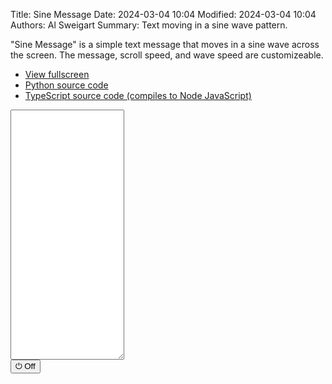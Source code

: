 Title: Sine Message
Date: 2024-03-04 10:04
Modified: 2024-03-04 10:04
Authors: Al Sweigart
Summary: Text moving in a sine wave pattern.

"Sine Message" is a simple text message that moves in a sine wave across the screen. The message, scroll speed, and wave speed are customizeable.

* [View fullscreen](/static/sinemessage-fullscreen.html)
* [Python source code](https://github.com/asweigart/scrollart/blob/main/python/sinemessage.py)
* [TypeScript source code (compiles to Node JavaScript)](https://github.com/asweigart/scrollart/blob/main/typescript/sinemessage.ts)

<div><textarea id="bextOutput" readonly style="height: 400px;"></textarea><br /><button type="button" onclick="running = !running;">&#x23FB; Off</button></div>
<script src="/static/bext.js"></script><link rel="stylesheet" href="/static/bext.css">
<script>

bextRowBuffer = 256;  // Change this to whatever size you want, or -1 for infinite buffer.
const DELAY = 100;
let width = 120;
let running = true;

const MESSAGE = 'Hello, world!';
const STEP_INCREASE = 0.004;


async function main() {
    let step = 0.0;
    while (running) {
        let multiplier = (width - MESSAGE.length) / 2;
        let padding = ' '.repeat(Math.floor((Math.sin(step * (180 / Math.PI)) + 1) * multiplier));
        print(padding + MESSAGE);
        step += STEP_INCREASE;
        await sleep(DELAY);
    }
}

main();
</script>
